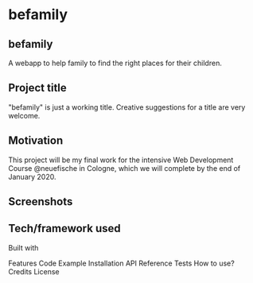 # befamily

## befamily
A webapp to help family to find the right places for their children.

## Project title
"befamily" is just a working title. Creative suggestions for a title are very welcome.

## Motivation
This project will be my final work for the intensive Web Development Course @neuefische in Cologne, which we will complete by the end of January 2020. 

## Screenshots
## Tech/framework used


Built with

Features
Code Example
Installation
API Reference
Tests
How to use?
Credits
License
